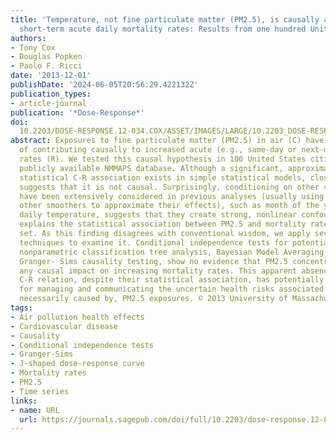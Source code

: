 ```yaml
---
title: 'Temperature, not fine particulate matter (PM2.5), is causally associated with
  short-term acute daily mortality rates: Results from one hundred United States cities'
authors:
- Tony Cox
- Douglas Popken
- Paolo F. Ricci
date: '2013-12-01'
publishDate: '2024-06-05T20:56:29.422132Z'
publication_types:
- article-journal
publication: '*Dose-Response*'
doi: 
  10.2203/DOSE-RESPONSE.12-034.COX/ASSET/IMAGES/LARGE/10.2203_DOSE-RESPONSE.12-034.COX-FIG4.JPEG
abstract: Exposures to fine particulate matter (PM2.5) in air (C) have been suspected
  of contributing causally to increased acute (e.g., same-day or next-day) human mortality
  rates (R). We tested this causal hypothesis in 100 United States cities using the
  publicly available NMMAPS database. Although a significant, approximately linear,
  statistical C-R association exists in simple statistical models, closer analysis
  suggests that it is not causal. Surprisingly, conditioning on other variables that
  have been extensively considered in previous analyses (usually using splines or
  other smoothers to approximate their effects), such as month of the year and mean
  daily temperature, suggests that they create strong, nonlinear confounding that
  explains the statistical association between PM2.5 and mortality rates in this data
  set. As this finding disagrees with conventional wisdom, we apply several different
  techniques to examine it. Conditional independence tests for potential causation,
  nonparametric classification tree analysis, Bayesian Model Averaging (BMA), and
  Granger- Sims causality testing, show no evidence that PM2.5 concentrations have
  any causal impact on increasing mortality rates. This apparent absence of a causal
  C-R relation, despite their statistical association, has potentially important implications
  for managing and communicating the uncertain health risks associated with, but not
  necessarily caused by, PM2.5 exposures. © 2013 University of Massachusetts.
tags:
- Air pollution health effects
- Cardiovascular disease
- Causality
- Conditional independence tests
- Granger-Sims
- J-shaped dose-response curve
- Mortality rates
- PM2.5
- Time series
links:
- name: URL
  url: https://journals.sagepub.com/doi/full/10.2203/dose-response.12-034.Cox
---
```

